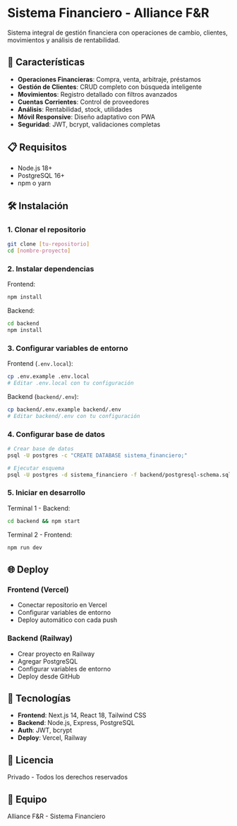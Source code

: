 # Sistema Financiero - Alliance F&R

Sistema integral de gestión financiera con operaciones de cambio, clientes, movimientos y análisis de rentabilidad.

## 🚀 Características

- **Operaciones Financieras**: Compra, venta, arbitraje, préstamos
- **Gestión de Clientes**: CRUD completo con búsqueda inteligente
- **Movimientos**: Registro detallado con filtros avanzados
- **Cuentas Corrientes**: Control de proveedores
- **Análisis**: Rentabilidad, stock, utilidades
- **Móvil Responsive**: Diseño adaptativo con PWA
- **Seguridad**: JWT, bcrypt, validaciones completas

## 📋 Requisitos

- Node.js 18+
- PostgreSQL 16+
- npm o yarn

## 🛠️ Instalación

### 1. Clonar el repositorio
```bash
git clone [tu-repositorio]
cd [nombre-proyecto]
```

### 2. Instalar dependencias

Frontend:
```bash
npm install
```

Backend:
```bash
cd backend
npm install
```

### 3. Configurar variables de entorno

Frontend (`.env.local`):
```bash
cp .env.example .env.local
# Editar .env.local con tu configuración
```

Backend (`backend/.env`):
```bash
cp backend/.env.example backend/.env
# Editar backend/.env con tu configuración
```

### 4. Configurar base de datos

```bash
# Crear base de datos
psql -U postgres -c "CREATE DATABASE sistema_financiero;"

# Ejecutar esquema
psql -U postgres -d sistema_financiero -f backend/postgresql-schema.sql
```

### 5. Iniciar en desarrollo

Terminal 1 - Backend:
```bash
cd backend && npm start
```

Terminal 2 - Frontend:
```bash
npm run dev
```

## 🌐 Deploy

### Frontend (Vercel)
- Conectar repositorio en Vercel
- Configurar variables de entorno
- Deploy automático con cada push

### Backend (Railway)
- Crear proyecto en Railway
- Agregar PostgreSQL
- Configurar variables de entorno
- Deploy desde GitHub

## 📱 Tecnologías

- **Frontend**: Next.js 14, React 18, Tailwind CSS
- **Backend**: Node.js, Express, PostgreSQL
- **Auth**: JWT, bcrypt
- **Deploy**: Vercel, Railway

## 📄 Licencia

Privado - Todos los derechos reservados

## 👥 Equipo

Alliance F&R - Sistema Financiero
